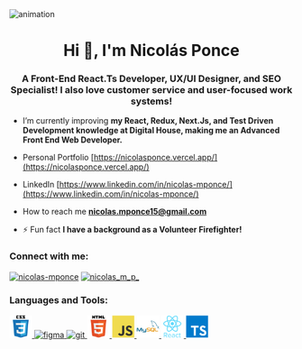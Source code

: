 <img height="200" src="https://cdn.dribbble.com/users/1059583/screenshots/4171367/coding-freak.gif" alt="animation" />

<h1 align="center">Hi 👋, I'm Nicolás Ponce</h1>
<h3 align="center">A Front-End React.Ts Developer, UX/UI Designer, and SEO Specialist! I also love customer service and user-focused work systems!</h3>

- I’m currently improving **my React, Redux, Next.Js, and Test Driven Development knowledge at Digital House, making me an Advanced Front End Web Developer.**

- Personal Portfolio [https://nicolasponce.vercel.app/](https://nicolasponce.vercel.app/)

- LinkedIn [https://www.linkedin.com/in/nicolas-mponce/](https://www.linkedin.com/in/nicolas-mponce/)

- How to reach me **nicolas.mponce15@gmail.com**

- ⚡ Fun fact **I have a background as a Volunteer Firefighter!**

<h3 align="left">Connect with me:</h3>
<p align="left">
<a href="https://linkedin.com/in/nicolas-mponce" target="blank"><img align="center" src="https://raw.githubusercontent.com/rahuldkjain/github-profile-readme-generator/master/src/images/icons/Social/linked-in-alt.svg" alt="nicolas-mponce" height="30" width="40" /></a>
<a href="https://instagram.com/nicolas_m_p_" target="blank"><img align="center" src="https://raw.githubusercontent.com/rahuldkjain/github-profile-readme-generator/master/src/images/icons/Social/instagram.svg" alt="nicolas_m_p_" height="30" width="40" /></a>
</p>

<h3 align="left">Languages and Tools:</h3>
<p align="left"> <a href="https://www.w3schools.com/css/" target="_blank" rel="noreferrer"> <img src="https://raw.githubusercontent.com/devicons/devicon/master/icons/css3/css3-original-wordmark.svg" alt="css3" width="40" height="40"/> </a> <a href="https://www.figma.com/" target="_blank" rel="noreferrer"> <img src="https://www.vectorlogo.zone/logos/figma/figma-icon.svg" alt="figma" width="40" height="40"/> </a> <a href="https://git-scm.com/" target="_blank" rel="noreferrer"> <img src="https://www.vectorlogo.zone/logos/git-scm/git-scm-icon.svg" alt="git" width="40" height="40"/> </a> <a href="https://www.w3.org/html/" target="_blank" rel="noreferrer"> <img src="https://raw.githubusercontent.com/devicons/devicon/master/icons/html5/html5-original-wordmark.svg" alt="html5" width="40" height="40"/> </a> <a href="https://developer.mozilla.org/en-US/docs/Web/JavaScript" target="_blank" rel="noreferrer"> <img src="https://raw.githubusercontent.com/devicons/devicon/master/icons/javascript/javascript-original.svg" alt="javascript" width="40" height="40"/> </a> <a href="https://www.mysql.com/" target="_blank" rel="noreferrer"> <img src="https://raw.githubusercontent.com/devicons/devicon/master/icons/mysql/mysql-original-wordmark.svg" alt="mysql" width="40" height="40"/> </a> <a href="https://reactjs.org/" target="_blank" rel="noreferrer"> <img src="https://raw.githubusercontent.com/devicons/devicon/master/icons/react/react-original-wordmark.svg" alt="react" width="40" height="40"/> </a> <a href="https://www.typescriptlang.org/" target="_blank" rel="noreferrer"> <img src="https://raw.githubusercontent.com/devicons/devicon/master/icons/typescript/typescript-original.svg" alt="typescript" width="40" height="40"/> </a> </p>
